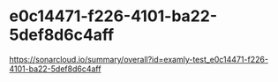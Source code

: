 # e0c14471-f226-4101-ba22-5def8d6c4aff
https://sonarcloud.io/summary/overall?id=examly-test_e0c14471-f226-4101-ba22-5def8d6c4aff

